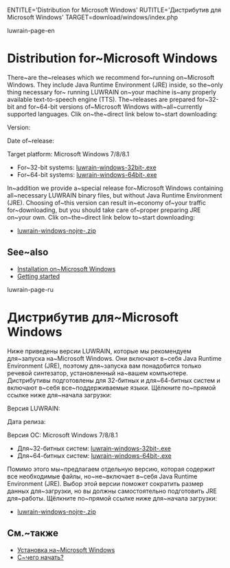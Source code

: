 
ENTITLE='Distribution for Microsoft Windows'
RUTITLE='Дистрибутив для Microsoft Windows'
TARGET=download/windows/index.php

luwrain-page-en

# Distribution for~Microsoft Windows

There~are the~releases which we recommend for~running on~Microsoft Windows.
They include Java Runtime Environment (JRE) inside,
so the~only thing necessary for~ running LUWRAIN on~your machine  is~any properly available text-to-speech engine (TTS).
The~releases are prepared for~32-bit and for~64-bit versions of~Microsoft Windows with~all~currently supported languages. 
Clik on~the~direct link below to~start  downloading:

Version: <?php echo lwr_version_windows();?>

Date of~release: <?php echo lwr_release_date_windows_en();?>

Target platform: Microsoft Windows 7/8/8.1

* For~32-bit systems: <a href="http://download.luwrain.org/binary/<?php echo lwr_version_windows();?>/windows/luwrain-windows-32bit-<?php echo lwr_version_windows();?>.exe">luwrain-windows-32bit-<?php echo lwr_version_windows();?>.exe</a>
* For~64-bit systems: <a href="http://download.luwrain.org/binary/<?php echo lwr_version_windows();?>/windows/luwrain-windows-64bit-<?php echo lwr_version_windows();?>.exe">luwrain-windows-64bit-<?php echo lwr_version_windows();?>.exe</a>

In~addition we provide a~special release for~Microsoft Windows containing all~necessary LUWRAIN binary files, but without Java Runtime Environment (JRE).
Choosing of~this version can result in~economy of~your traffic for~downloading, 
but you should take care of~proper preparing  JRE on~your own.
Clik on~the~direct link below to~start  downloading:

* <a href="http://download.luwrain.org/binary/<?php echo lwr_version_windows();?>/windows/luwrain-windows-nojre-<?php echo lwr_version_windows();?>.zip">luwrain-windows-nojre-<?php echo lwr_version_windows();?>.zip</a>

## See~also

 * [Installation on~Microsoft Windows](local:/doc/user/installation/windows/)
* [Getting started](local:/doc/user/start)

luwrain-page-ru

# Дистрибутив для~Microsoft Windows

Ниже приведены версии LUWRAIN, которые мы рекомендуем для~запуска на~Microsoft Windows. 
Они включают в~себя Java Runtime Environment (JRE),
поэтому для~запуска вам понадобится только речевой синтезатор, установленный на~вашем компьютере.
Дистрибутивы подготовлены для 32-битных и для~64-битных систем и включают в~себя все~поддерживаемые языки. 
Щёлкните по~прямой ссылке ниже для~начала загрузки:

Версия LUWRAIN: <?php echo lwr_version_windows();?>

Дата релиза: <?php echo lwr_release_date_windows_ru();?>

Версия ОС: Microsoft Windows 7/8/8.1

* Для~32-битных систем: <a href="http://download.luwrain.org/binary/<?php echo lwr_version_windows();?>/windows/luwrain-windows-32bit-<?php echo lwr_version_windows();?>.exe">luwrain-windows-32bit-<?php echo lwr_version_windows();?>.exe</a>
* Для~64-битных систем: <a href="http://download.luwrain.org/binary/<?php echo lwr_version_windows();?>/windows/luwrain-windows-64bit-<?php echo lwr_version_windows();?>.exe">luwrain-windows-64bit-<?php echo lwr_version_windows();?>.exe</a>

Помимо этого мы~предлагаем отдельную версию, которая содержит все необходимые файлы,
но~не~включает в~себя Java Runtime Environment (JRE).
Выбор этой версии поможет сократить размер данных для~загрузки,
но вы должны самостоятельно подготовить JRE для~работы. 
Щёлкните по~прямой ссылке ниже для~начала загрузки:

* <a href="http://download.luwrain.org/binary/<?php echo lwr_version_windows();?>/windows/luwrain-windows-nojre-<?php echo lwr_version_windows();?>.zip">luwrain-windows-nojre-<?php echo lwr_version_windows();?>.zip</a>

## См.~также

 * [Установка на~Microsoft Windows](local:/doc/user/installation/windows/)
* [С~чего начать?](local:/doc/user/start)
